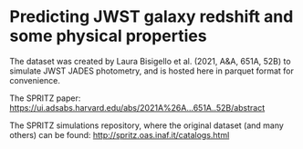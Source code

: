 # Predicting JWST galaxy redshift and some physical properties 

The dataset was created by Laura Bisigello et al. (2021, A&A, 651A, 52B) to simulate JWST JADES photometry, and is hosted here in parquet format for convenience. 

The SPRITZ paper: https://ui.adsabs.harvard.edu/abs/2021A%26A...651A..52B/abstract  

The SPRITZ simulations repository, where the original dataset (and many others) can be found: http://spritz.oas.inaf.it/catalogs.html


